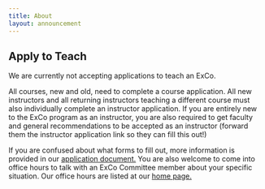 ```yaml
---
title: About
layout: announcement
---
```

## Apply to Teach

We are currently not accepting applications to teach an ExCo.

<p style="text-align: left">All courses, new and old, need to complete a course application. All new instructors and all returning instructors teaching a different course must also individually complete an instructor application. If you are entirely new to the ExCo program as an instructor, you are also required to get faculty and general recommendations to be accepted as an instructor (forward them the instructor application link so they can fill this out!)</p>

<p style="text-align: left">If you are confused about what forms to fill out, more information is provided in our <a href="https://docs.google.com/document/d/10j_tkMfaOE2CMQoNcNGKblLPI4JzWxcArnB7Q9AEPxg/edit?usp=sharing">application document.</a> You are also welcome to come into office hours to talk with an ExCo Committee member about your specific situation. Our office hours are listed at our <a href="/index.html">home page.</a></p>
